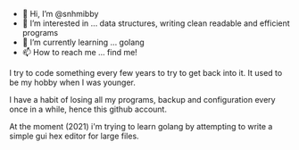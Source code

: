 - 👋 Hi, I’m @snhmibby
- 👀 I’m interested in ... data structures, writing clean readable and efficient programs
- 🌱 I’m currently learning ... golang
- 📫 How to reach me ... find me!

I try to code something every few years to try to get back into it. It used to be my hobby when I was younger.

I have a habit of losing all my programs, backup and configuration every once in a while, hence this github account.

At the moment (2021) i'm trying to learn golang by attempting to write a simple gui hex editor for large files.

<!---
snhmibby/snhmibby is a ✨ special ✨ repository because its `README.md` (this file) appears on your GitHub profile.
You can click the Preview link to take a look at your changes.
--->
